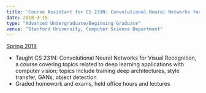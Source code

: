 ```yaml
---
title: 'Course Assistant for CS 231N: Convolutional Neural Networks for Visual Recognition'
date: 2018-3-15
type: "Advanced Undergraduate/Beginning Graduate"
venue: "Stanford University, Computer Science Department"
---
```


[Spring 2018](http://cs231n.stanford.edu/)

* Taught CS 231N: Convolutional Neural Networks for Visual Recognition, a course covering topics related to deep learning applications with computer vision; topics include training deep architectures, style transfer, GANs, object detection
* Graded homework and exams, held office hours and lectures